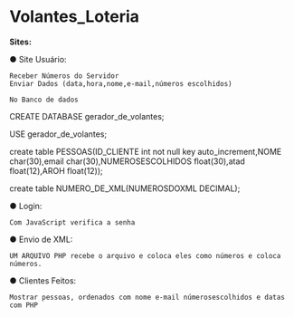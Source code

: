 # Volantes_Loteria

**Sites:**

● Site Usuário:

    Receber Números do Servidor
    Enviar Dados (data,hora,nome,e-mail,números escolhidos)

    No Banco de dados 

CREATE DATABASE gerador_de_volantes;

USE gerador_de_volantes;

create table PESSOAS(ID_CLIENTE int not null key auto_increment,NOME char(30),email char(30),NUMEROSESCOLHIDOS float(30),atad float(12),AROH float(12));

create table NUMERO_DE_XML(NUMEROSDOXML DECIMAL); 


● Login:

    Com JavaScript verifica a senha

● Envio de XML:

    UM ARQUIVO PHP recebe o arquivo e coloca eles como números e coloca números.

● Clientes Feitos:

    Mostrar pessoas, ordenados com nome e-mail númerosescolhidos e datas com PHP

